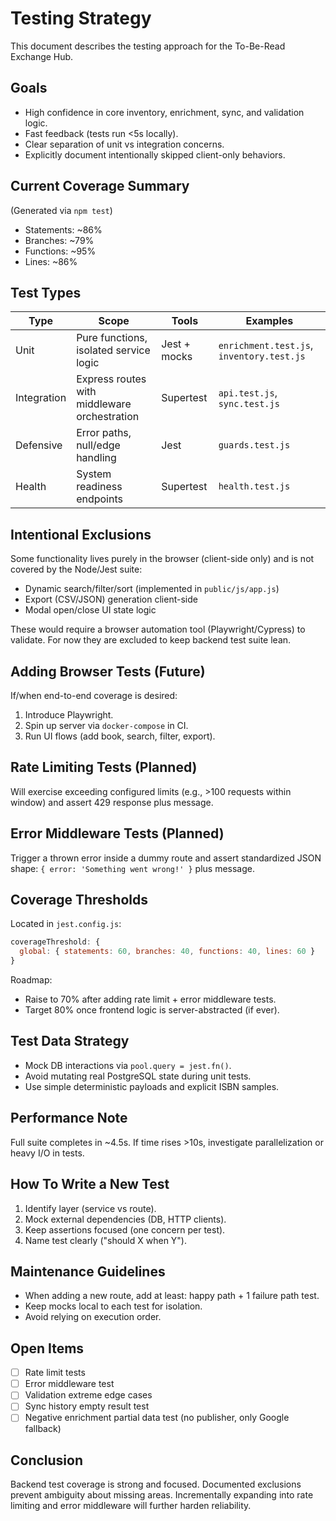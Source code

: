 # Testing Strategy

This document describes the testing approach for the To-Be-Read Exchange Hub.

## Goals
- High confidence in core inventory, enrichment, sync, and validation logic.
- Fast feedback (tests run <5s locally).
- Clear separation of unit vs integration concerns.
- Explicitly document intentionally skipped client-only behaviors.

## Current Coverage Summary
(Generated via `npm test`)
- Statements: ~86%
- Branches: ~79%
- Functions: ~95%
- Lines: ~86%

## Test Types
| Type | Scope | Tools | Examples |
|------|-------|-------|----------|
| Unit | Pure functions, isolated service logic | Jest + mocks | `enrichment.test.js`, `inventory.test.js` |
| Integration | Express routes with middleware orchestration | Supertest | `api.test.js`, `sync.test.js` |
| Defensive | Error paths, null/edge handling | Jest | `guards.test.js` |
| Health | System readiness endpoints | Supertest | `health.test.js` |

## Intentional Exclusions
Some functionality lives purely in the browser (client-side only) and is not covered by the Node/Jest suite:
- Dynamic search/filter/sort (implemented in `public/js/app.js`)
- Export (CSV/JSON) generation client-side
- Modal open/close UI state logic

These would require a browser automation tool (Playwright/Cypress) to validate. For now they are excluded to keep backend test suite lean.

## Adding Browser Tests (Future)
If/when end-to-end coverage is desired:
1. Introduce Playwright.
2. Spin up server via `docker-compose` in CI.
3. Run UI flows (add book, search, filter, export).

## Rate Limiting Tests (Planned)
Will exercise exceeding configured limits (e.g., >100 requests within window) and assert 429 response plus message.

## Error Middleware Tests (Planned)
Trigger a thrown error inside a dummy route and assert standardized JSON shape: `{ error: 'Something went wrong!' }` plus message.

## Coverage Thresholds
Located in `jest.config.js`:
```js
coverageThreshold: {
  global: { statements: 60, branches: 40, functions: 40, lines: 60 }
}
```
Roadmap:
- Raise to 70% after adding rate limit + error middleware tests.
- Target 80% once frontend logic is server-abstracted (if ever).

## Test Data Strategy
- Mock DB interactions via `pool.query = jest.fn()`.
- Avoid mutating real PostgreSQL state during unit tests.
- Use simple deterministic payloads and explicit ISBN samples.

## Performance Note
Full suite completes in ~4.5s. If time rises >10s, investigate parallelization or heavy I/O in tests.

## How To Write a New Test
1. Identify layer (service vs route).
2. Mock external dependencies (DB, HTTP clients).
3. Keep assertions focused (one concern per test).
4. Name test clearly ("should X when Y").

## Maintenance Guidelines
- When adding a new route, add at least: happy path + 1 failure path test.
- Keep mocks local to each test for isolation.
- Avoid relying on execution order.

## Open Items
- [ ] Rate limit tests
- [ ] Error middleware test
- [ ] Validation extreme edge cases
- [ ] Sync history empty result test
- [ ] Negative enrichment partial data test (no publisher, only Google fallback)

## Conclusion
Backend test coverage is strong and focused. Documented exclusions prevent ambiguity about missing areas. Incrementally expanding into rate limiting and error middleware will further harden reliability.
